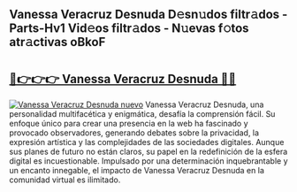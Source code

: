## Vanessa Veracruz Desnuda D𝚎sn𝚞dos filtr𝚊dos - Parts-Hv1 Vid𝚎os filtr𝚊dos - N𝚞evas f𝚘tos atr𝚊ctivas oBkoF

# <h2><a href="http://mb5tcta.tromn.icu/?c=Vanessa+Veracruz+Desnuda">🔗👉👉👉 Vanessa Veracruz Desnuda 🔗🔗</a></h2>

[![Vanessa Veracruz Desnuda nuevo](https://i.imgur.com/pEAQMta.gif)](http://mb5tcta.tromn.icu/?c=Vanessa+Veracruz+Desnuda)
Vanessa Veracruz Desnuda, una personalidad multifacética y enigmática, desafía la comprensión fácil. Su enfoque único para crear una presencia en la web ha fascinado y provocado observadores, generando debates sobre la privacidad, la expresión artística y las complejidades de las sociedades digitales. Aunque sus planes de futuro no están claros, su papel en la redefinición de la esfera digital es incuestionable. Impulsado por una determinación inquebrantable y un encanto innegable, el impacto de Vanessa Veracruz Desnuda en la comunidad virtual es ilimitado.
